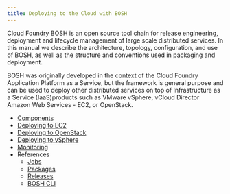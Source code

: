 ```yaml
---
title: Deploying to the Cloud with BOSH
---
```


Cloud Foundry BOSH is an open source tool chain for release engineering, deployment and lifecycle management of large scale distributed services. In this manual we describe the architecture, topology, configuration, and use of BOSH, as well as the structure and conventions used in packaging and deployment.

BOSH was originally developed in the context of the Cloud Foundry Application Platform as a Service, but the framework is general purpose and can be used to deploy other distributed services on top of Infrastructure as a Service (IaaS)products such as VMware vSphere, vCloud Director Amazon Web Services - EC2, or OpenStack.

- [Components](components/index.html)
- [Deploying to EC2](ec2/index.html)
- [Deploying to OpenStack](openstack/index.html)
- [Deploying to vSphere](vsphere/index.html)
- [Monitoring](/docs/running/monitoring/index.html)
- References
  - [Jobs](reference/jobs.html)
  - [Packages](reference/packages.html)
  - [Releases](reference/releases.html)
  - [BOSH CLI](reference/bosh-cli.html) 
